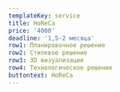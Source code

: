 ```yaml
---
templateKey: service
title: HoReCa
price: '4000'
deadline: '1,5-2 месяца'
row1: Планировочное решение
row2: Стилевое решение
row3: 3D визуализации
row4: Технологическое решение
buttontext: HoReCa
---
```


